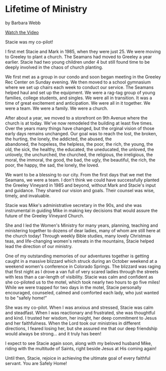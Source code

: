 # Lifetime of Ministry

by Barbara Webb

<a class="btn brown" href="https://photos.app.goo.gl/UuL2NFQEnuwEoRLy5" target="video">Watch the Video</a>


Stacie was my co-pilot!

I first met Stacie and Mark in 1985, when they were just 25.  We were moving to Greeley to plant a church.  The
Seamans had moved to Greeley a year earlier. Stacie had two young children under 4 but still found time to be deeply
involved in the chaos of church planting.  

We first met as a group in our condo and soon began meeting in the Greeley Rec Center on Sunday evening.  We then moved
to a school gymnasium where we set up chairs each week to conduct our service.  The Seamans helped haul and set up the
equipment.  We were a rag-tag group of young families, college students, and singles.  We were all in transition.  It was
a time of great excitement and anticipation.  We were all in it together.  We were a team.  We were a family.  We were
a church.

After about a year, we moved to a storefront on 9th Avenue where the church is at today.  We've now remodeled the building
at least five times.  Over the years many things have changed, but the orginal vision of those early days remains
unchanged. Our goal was to reach the lost, the broken, the hurting, the lonely, the addicted, the abused, the   
abandoned, the hopeless, the helpless, the poor, the rich, the young, the old, the sick, the healthy, the educated, the 
uneducated, the unloved, the unlovely, the unchurched, the churched, the religious, the irreligious, the moral, the
immoral, the good, the bad, the ugly, the beautiful, the rich, the poor, the happy, the sad, the lonely, the loved.

We want to be a blessing to our city.
From the first days that we met the Seamans, we were a team. I don't think we could have successfully planted the
Greeley Vineyard in 1985 and beyond, without Mark and Stacie's input and guidance. They shared our vision and goals.
Their counsel was wise, timely, and invaluable.

Stacie was Mike's administrative secretary in the 90s, and she was instrumental in guiding Mike in making key decisions
that would assure the future of the Greeley Vineyard Church.

She and I led the Women's Ministry for many years, planning, teaching and ministering together to dozens of dear ladies,
many of whom are still here at the church today! Through weekly Bible studies, many lovely Christmas teas, and
life-changing women's retreats in the mountains, Stacie helped lead the direction of our ministry.

One of my outstanding memories of our adventures together is getting caught in a massive blizzard which struck during an
October weekend at a weekend women's conference in Colorado Springs. The blizzard was raging that first night as I drove
a van full of very scared ladies through the streets with less than a car-length of visibility. Stacie was calm and
confident as she co-piloted us to the motel, which took nearly two hours to go five miles! While we were trapped for two
days in the motel, Stacie personally encouraged, counseled, calmed and comforted each lady, who just wanted to be
"safely home!”

She was my co-pilot. When I was anxious and stressed, Stacie was calm and steadfast. When I was reactionary and
frustrated, she was thoughtful and kind. I trusted her wisdom, her insight, her deep commitment to Jesus and her
faithfulness. When the Lord took our ministries in different directions, I feared losing her, but she assured me that
our deep friendship would always be strong... and it truly has been!

I expect to see Stacie again soon, along with my beloved husband Mike, riding with the multitude of Saints, right beside
Jesus at His coming again!

Until then, Stacie, rejoice in achieving the ultimate goal of every faithful servant. You are Safely Home!